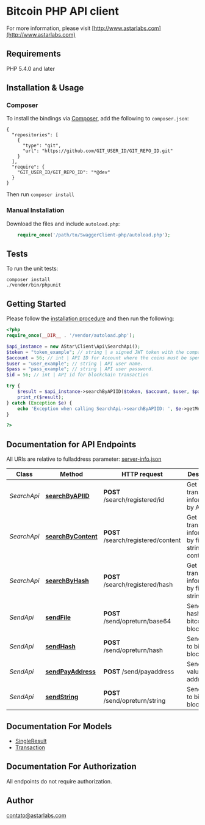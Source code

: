 # Bitcoin PHP API client

For more information, please visit [http://www.astarlabs.com](http://www.astarlabs.com)

## Requirements

PHP 5.4.0 and later

## Installation & Usage
### Composer

To install the bindings via [Composer](http://getcomposer.org/), add the following to `composer.json`:

```
{
  "repositories": [
    {
      "type": "git",
      "url": "https://github.com/GIT_USER_ID/GIT_REPO_ID.git"
    }
  ],
  "require": {
    "GIT_USER_ID/GIT_REPO_ID": "*@dev"
  }
}
```

Then run `composer install`

### Manual Installation

Download the files and include `autoload.php`:

```php
    require_once('/path/to/SwaggerClient-php/autoload.php');
```

## Tests

To run the unit tests:

```
composer install
./vendor/bin/phpunit
```

## Getting Started

Please follow the [installation procedure](#installation--usage) and then run the following:

```php
<?php
require_once(__DIR__ . '/vendor/autoload.php');

$api_instance = new AStar\Client\Api\SearchApi();
$token = "token_example"; // string | a signed JWT token with the company privatekey.
$account = 56; // int | API ID for Account where the coins must be spend.
$user = "user_example"; // string | API user name.
$pass = "pass_example"; // string | API user password.
$id = 56; // int | API id for blockchain transaction

try {
    $result = $api_instance->searchByAPIID($token, $account, $user, $pass, $id);
    print_r($result);
} catch (Exception $e) {
    echo 'Exception when calling SearchApi->searchByAPIID: ', $e->getMessage(), PHP_EOL;
}

?>
```

## Documentation for API Endpoints

All URIs are relative to fulladdress parameter: [server-info.json](https://github.com/astarlabs/bitcoin-client-server/blob/master/server-info.json)

Class | Method | HTTP request | Description
------------ | ------------- | ------------- | -------------
*SearchApi* | [**searchByAPIID**](docs/Api/SearchApi.md#searchbyapiid) | **POST** /search/registered/id | Get transaction informations by API ID
*SearchApi* | [**searchByContent**](docs/Api/SearchApi.md#searchbycontent) | **POST** /search/registered/content | Get transaction informations by file or string content
*SearchApi* | [**searchByHash**](docs/Api/SearchApi.md#searchbyhash) | **POST** /search/registered/hash | Get transaction informations by file or string hash
*SendApi* | [**sendFile**](docs/Api/SendApi.md#sendfile) | **POST** /send/opreturn/base64 | Send file hash to bitcoin blockchain
*SendApi* | [**sendHash**](docs/Api/SendApi.md#sendhash) | **POST** /send/opreturn/hash | Send hash to bitcoin blockchain
*SendApi* | [**sendPayAddress**](docs/Api/SendApi.md#sendpayaddress) | **POST** /send/payaddress | Send a value for address
*SendApi* | [**sendString**](docs/Api/SendApi.md#sendstring) | **POST** /send/opreturn/string | Send string to bitcoin blockchain


## Documentation For Models

 - [SingleResult](docs/Model/SingleResult.md)
 - [Transaction](docs/Model/Transaction.md)


## Documentation For Authorization

 All endpoints do not require authorization.


## Author

contato@astarlabs.com


